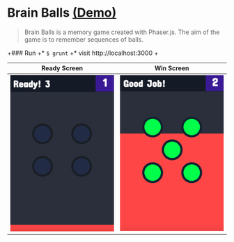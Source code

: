 Brain Balls [(Demo)][1]
==========

>Brain Balls is a memory game created with Phaser.js. The aim of the game is to remember sequences of balls.

+### Run
+* ```$ grunt```
+* visit http://localhost:3000
+

Ready Screen               |  Win Screen
:-------------------------:|:-------------------------:
![](screenshot.png)        |  ![](screenshot1.png)

[1]: http://mertkahyaoglu.github.io/brainballs/
